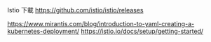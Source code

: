 Istio 下載
	https://github.com/istio/istio/releases

https://www.mirantis.com/blog/introduction-to-yaml-creating-a-kubernetes-deployment/
https://istio.io/docs/setup/getting-started/
